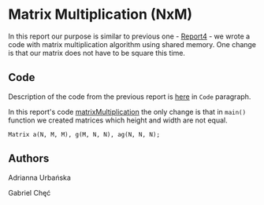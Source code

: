 # Matrix Multiplication (NxM)

In this report our purpose is similar to previous one - [Report4](https://github.com/AdriannaUrbanska/Introduction-to-CUDA-and-OpenCL/tree/master/Report4) - we wrote a code with matrix multiplication algorithm using shared memory. One change is that our matrix does not have to be square this time.

## Code

Description of the code from the previous report is [here](https://github.com/AdriannaUrbanska/Introduction-to-CUDA-and-OpenCL/blob/master/Report4/README.md) in `Code` paragraph.

In this report's code [matrixMultiplication](https://github.com/AdriannaUrbanska/Introduction-to-CUDA-and-OpenCL/blob/master/Report5/src/matrixMultiplication.cu) the only change is that in `main()` function we created matrices which height and width are not equal.

```
Matrix a(N, M, M), g(M, N, N), ag(N, N, N);
```



## Authors

Adrianna Urbańska

Gabriel Chęć

